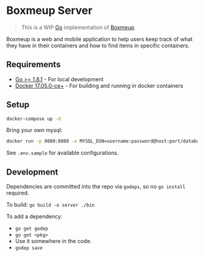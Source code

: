 # Boxmeup Server

> This is a WIP [Go](https://go-lang.org) implementation of [Boxmeup](https://boxmeupapp.com).

Boxmeup is a web and mobile application to help users keep track of what they have in their containers and how to find items in specific containers.

## Requirements

* [Go >= 1.8.1](https://golang.org) - For local development
* [Docker 17.05.0-ce+](https://www.docker.com) - For building and running in docker containers

## Setup

```bash
docker-compose up -d
```

Bring your own mysql:
```bash
docker run -p 8080:8080 -e MYSQL_DSN=username:password@host:port/database cjsaylor/boxmeup-go
```

See `.env.sample` for available configurations.

## Development

Dependencies are committed into the repo via `godeps`, so no `go install` required.

To build: `go build -o server ./bin`

To add a dependency:

* `go get godep`
* `go get <pkg>`
* Use it somewhere in the code.
* `godep save`